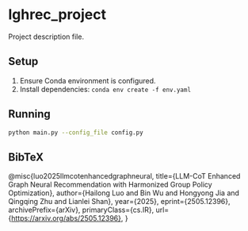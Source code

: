 # lghrec_project

Project description file.

## Setup

1. Ensure Conda environment is configured.
2. Install dependencies: `conda env create -f env.yaml`


## Running

```bash
python main.py --config_file config.py
```
## BibTeX
@misc{luo2025llmcotenhancedgraphneural,
      title={LLM-CoT Enhanced Graph Neural Recommendation with Harmonized Group Policy Optimization}, 
      author={Hailong Luo and Bin Wu and Hongyong Jia and Qingqing Zhu and Lianlei Shan},
      year={2025},
      eprint={2505.12396},
      archivePrefix={arXiv},
      primaryClass={cs.IR},
      url={https://arxiv.org/abs/2505.12396}, 
}
